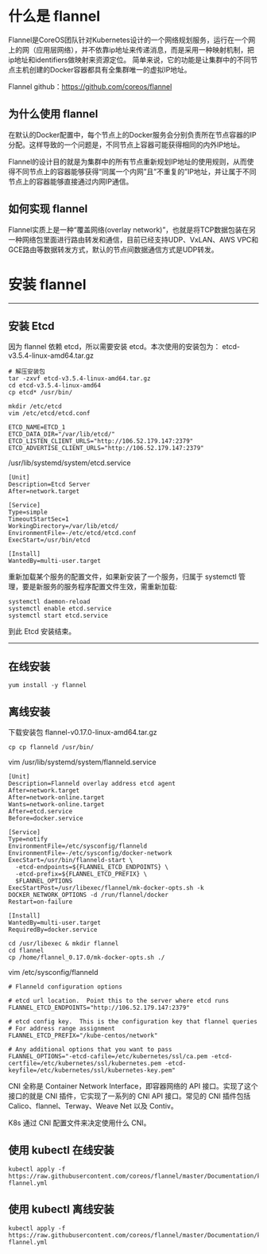 # 什么是 flannel

Flannel是CoreOS团队针对Kubernetes设计的一个网络规划服务，运行在一个网上的网（应用层网络），并不依靠ip地址来传递消息，而是采用一种映射机制，把ip地址和identifiers做映射来资源定位。 简单来说，它的功能是让集群中的不同节点主机创建的Docker容器都具有全集群唯一的虚拟IP地址。

Flannel github：https://github.com/coreos/flannel

## 为什么使用 flannel

在默认的Docker配置中，每个节点上的Docker服务会分别负责所在节点容器的IP分配。这样导致的一个问题是，不同节点上容器可能获得相同的内外IP地址。

Flannel的设计目的就是为集群中的所有节点重新规划IP地址的使用规则，从而使得不同节点上的容器能够获得“同属一个内网”且”不重复的”IP地址，并让属于不同节点上的容器能够直接通过内网IP通信。

## 如何实现 flannel

Flannel实质上是一种“覆盖网络(overlay network)”，也就是将TCP数据包装在另一种网络包里面进行路由转发和通信，目前已经支持UDP、VxLAN、AWS VPC和GCE路由等数据转发方式，默认的节点间数据通信方式是UDP转发。

# 安装 flannel

-------------------

## 安装 Etcd

因为 flannel 依赖 etcd，所以需要安装 etcd。本次使用的安装包为： etcd-v3.5.4-linux-amd64.tar.gz



```
# 解压安装包
tar -zxvf etcd-v3.5.4-linux-amd64.tar.gz
cd etcd-v3.5.4-linux-amd64
cp etcd* /usr/bin/
```

```
mkdir /etc/etcd
vim /etc/etcd/etcd.conf
```

```
ETCD_NAME=ETCD_1
ETCD_DATA_DIR="/var/lib/etcd/"
ETCD_LISTEN_CLIENT_URLS="http://106.52.179.147:2379"
ETCD_ADVERTISE_CLIENT_URLS="http://106.52.179.147:2379"
```

/usr/lib/systemd/system/etcd.service
```
[Unit]
Description=Etcd Server
After=network.target

[Service]
Type=simple
TimeoutStartSec=1
WorkingDirectory=/var/lib/etcd/
EnvironmentFile=-/etc/etcd/etcd.conf
ExecStart=/usr/bin/etcd

[Install]
WantedBy=multi-user.target
```

重新加载某个服务的配置文件，如果新安装了一个服务，归属于 systemctl 管理，要是新服务的服务程序配置文件生效，需重新加载:


```
systemctl daemon-reload
systemctl enable etcd.service
systemctl start etcd.service
```

到此 Etcd 安装结束。


-----------------

## 在线安装

```
yum install -y flannel
```

## 离线安装

下载安装包 flannel-v0.17.0-linux-amd64.tar.gz

```
cp cp flanneld /usr/bin/
```

vim /usr/lib/systemd/system/flanneld.service

```
[Unit]
Description=Flanneld overlay address etcd agent
After=network.target
After=network-online.target
Wants=network-online.target
After=etcd.service
Before=docker.service

[Service]
Type=notify
EnvironmentFile=/etc/sysconfig/flanneld
EnvironmentFile=-/etc/sysconfig/docker-network
ExecStart=/usr/bin/flanneld-start \
  -etcd-endpoints=${FLANNEL_ETCD_ENDPOINTS} \
  -etcd-prefix=${FLANNEL_ETCD_PREFIX} \
  $FLANNEL_OPTIONS
ExecStartPost=/usr/libexec/flannel/mk-docker-opts.sh -k DOCKER_NETWORK_OPTIONS -d /run/flannel/docker
Restart=on-failure

[Install]
WantedBy=multi-user.target
RequiredBy=docker.service
```

```
cd /usr/libexec & mkdir flannel
cd flannel
cp /home/flannel_0.17.0/mk-docker-opts.sh ./
```


vim /etc/sysconfig/flanneld

```
# Flanneld configuration options  

# etcd url location.  Point this to the server where etcd runs
FLANNEL_ETCD_ENDPOINTS="http://106.52.179.147:2379"

# etcd config key.  This is the configuration key that flannel queries
# For address range assignment
FLANNEL_ETCD_PREFIX="/kube-centos/network"

# Any additional options that you want to pass
FLANNEL_OPTIONS="-etcd-cafile=/etc/kubernetes/ssl/ca.pem -etcd-certfile=/etc/kubernetes/ssl/kubernetes.pem -etcd-keyfile=/etc/kubernetes/ssl/kubernetes-key.pem"
```




CNI 全称是 Container Network Interface，即容器网络的 API 接口。实现了这个接口的就是 CNI 插件，它实现了一系列的 CNI API 接口。常见的 CNI 插件包括 Calico、flannel、Terway、Weave Net 以及 Contiv。


K8s 通过 CNI 配置文件来决定使用什么 CNI。


## 使用 kubectl 在线安装

```
kubectl apply -f https://raw.githubusercontent.com/coreos/flannel/master/Documentation/kube-flannel.yml

```
## 使用 kubectl 离线安装

```
kubectl apply -f https://raw.githubusercontent.com/coreos/flannel/master/Documentation/kube-flannel.yml
```




